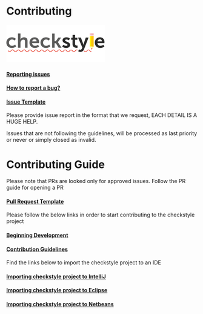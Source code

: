 # Contributing
![](https://raw.githubusercontent.com/checkstyle/resources/master/img/checkstyle-logos/checkstyle-logo-260x99.png)

#### [Reporting issues](https://checkstyle.org/report_issue.html)
#### [How to report a bug?](https://checkstyle.org/report_issue.html#How_to_report_a_bug.3F)
#### [Issue Template](https://github.com/checkstyle/checkstyle/blob/master/.github/ISSUE_TEMPLATE.md)

Please provide issue report in the format that we request, EACH DETAIL IS A HUGE HELP.

Issues that are not following the guidelines,
will be processed as last priority or never or simply closed as invalid.


# Contributing Guide
Please note that PRs are looked only for approved issues. Follow the PR guide for opening a PR
#### [Pull Request Template](https://github.com/checkstyle/checkstyle/blob/master/.github/PULL_REQUEST_TEMPLATE.md)

Please follow the below links in order to start contributing to the checkstyle project
#### [Beginning Development](http://checkstyle.sourceforge.net/beginning_development.html)
#### [Contribution Guidelines](http://checkstyle.sourceforge.net/contributing.html)

Find the links below to import the checkstyle project to an IDE
#### [Importing checkstyle project to IntelliJ](http://checkstyle.sourceforge.net/idea.html)
#### [Importing checkstyle project to Eclipse](http://checkstyle.sourceforge.net/eclipse.html)
#### [Importing checkstyle project to Netbeans](http://checkstyle.sourceforge.net/netbeans.html)

